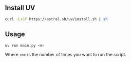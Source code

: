 ## Install UV

```bash
curl -LsSf https://astral.sh/uv/install.sh | sh
```

## Usage

```bash
uv run main.py <n>
```

Where `<n>` is the number of times you want to run the script.

